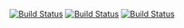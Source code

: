 [![Build Status](https://travis-ci.org/meyer1994/alci.svg?branch=master)](https://travis-ci.org/meyer1994/alci)
[![Build Status](https://github.com/meyer1994/alci/workflows/build/badge.svg)](https://github.com/meyer1994/alci/actions)
[![Build Status](https://api.cirrus-ci.com/github/meyer1994/alci.svg)](https://cirrus-ci.com/github/meyer1994/alci)
